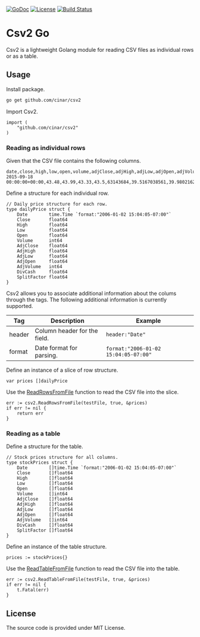 [![GoDoc](https://godoc.org/github.com/cinar/csv2?status.svg)](https://godoc.org/github.com/cinar/csv2)
[![License](https://img.shields.io/badge/License-MIT-blue.svg)](https://opensource.org/licenses/MIT)
[![Build Status](https://travis-ci.com/cinar/csv2.svg?branch=main)](https://travis-ci.com/cinar/csv2)

# Csv2 Go

Csv2 is a lightweight Golang module for reading CSV files as individual rows or as a table.

## Usage

Install package.

```bash
go get github.com/cinar/csv2
```

Import Csv2.

```Golang
import (
    "github.com/cinar/csv2"
)
```

### Reading as individual rows

Given that the CSV file contains the following columns.

```CSV
date,close,high,low,open,volume,adjClose,adjHigh,adjLow,adjOpen,adjVolume,divCash,splitFactor
2015-09-18 00:00:00+00:00,43.48,43.99,43.33,43.5,63143684,39.5167038561,39.9802162518,39.3803766809,39.534880812800004,63143684,0.0,1.0
```

Define a structure for each individual row.

```Golang
// Daily price structure for each row.
type dailyPrice struct {
	Date        time.Time `format:"2006-01-02 15:04:05-07:00"`
	Close       float64
	High        float64
	Low         float64
	Open        float64
	Volume      int64
	AdjClose    float64
	AdjHigh     float64
	AdjLow      float64
	AdjOpen     float64
	AdjVolume   int64
	DivCash     float64
	SplitFactor float64
}
```

Csv2 allows you to associate additional information about the colums through the tags. The following additional information is currently supported.

Tag | Description | Example
--- | --- | ---
header | Column header for the field. | `header:"Date"`
format | Date format for parsing. | `format:"2006-01-02 15:04:05-07:00"`

Define an instance of a slice of row structure.

```Golang
var prices []dailyPrice
```

Use the [ReadRowsFromFile](https://pkg.go.dev/github.com/cinar/csv2#ReadRowsFromFile) function to read the CSV file into the slice.

```Golang
err := csv2.ReadRowsFromFile(testFile, true, &prices)
if err != nil {
    return err
}
```

### Reading as a table

Define a structure for the table.

```Golang
// Stock prices structure for all columns.
type stockPrices struct {
	Date        []time.Time `format:"2006-01-02 15:04:05-07:00"`
	Close       []float64
	High        []float64
	Low         []float64
	Open        []float64
	Volume      []int64
	AdjClose    []float64
	AdjHigh     []float64
	AdjLow      []float64
	AdjOpen     []float64
	AdjVolume   []int64
	DivCash     []float64
	SplitFactor []float64
}
```

Define an instance of the table structure.

```Golang
prices := stockPrices{}
```

Use the [ReadTableFromFile](https://pkg.go.dev/github.com/cinar/csv2#ReadRowsFromFile) function to read the CSV file into the table.

```Golang
err := csv2.ReadTableFromFile(testFile, true, &prices)
if err != nil {
    t.Fatal(err)
}
```

## License

The source code is provided under MIT License.
